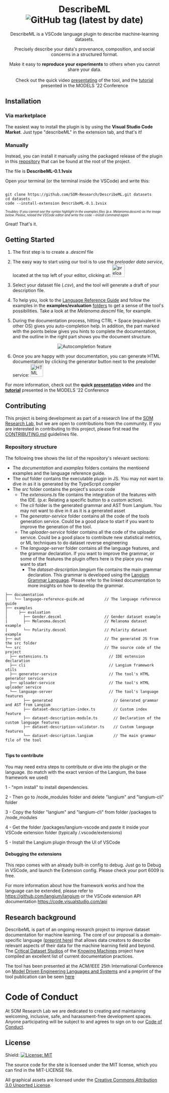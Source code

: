 <div align="center">

# DescribeML ![GitHub tag (latest by date)](https://img.shields.io/github/v/tag/SOM-Research/DescribeML?label=Version&style=for-the-badge)

DescribeML is a VSCode language plugin to describe machine-learning datasets. <br>

Precisely describe your data's provenance, composition, and social concerns in a structured format.


Make it easy to **reproduce your experiments** to others when you cannot share your data. <br>
<br>
Check out the quick video [presentating](https://www.youtube.com/watch?v=Bf3bhWB-UJY) of the tool, and the [tutorial](https://www.youtube.com/watch?v=1Of1qfuJKvY) presented in the MODELS '22 Conference

</div>

## Installation 

### Via marketplace

The easiest way to install the plugin is by using the **Visual Studio Code Market**. Just type "describeML" in the extension tab, and that's it!

### Manually

Instead, you can install it manually using the packaged release of the plugin in this [repository](https://github.com/SOM-Research/DescribeML) that can be found at the root of the project. 

The file is **DescribeML-0.1.1vsix**

Open your terminal (or the terminal inside the VSCode) and write this:

```

git clone https://github.com/SOM-Research/DescribeML.git datasets
cd datasets 
code --install-extension DescribeML-0.1.1vsix
```

<span style="font-size:0.7em;">*Troubles: If you cannot see the syntax highlight in the examples files (p.e. *Melanoma.descml*) as the image below. Please, reload the VSCode editor and write the code --install command again* </span>

Great! That's it.



## Getting Started

1) The first step is to create a *.descml* file

2) The easy way to start using our tool is to use the *preloader data service*,  located at the top left of your editor, clicking at: <img
  src="https://github.com/SOM-Research/DescribeML/blob/main/fileicons/cloud-computing.png?raw=true"
  alt="preloader service"
  title="Optional title"
  style="display: inline-block; margin: 0 auto; width: 40px">

3) Select your dataset file (*.csv*), and the tool will generate a draft of your description file.

4) To help you, look to the [Language Reference Guide](https://github.com/SOM-Research/DescribeML/blob/main/documentation/language-reference-guide.md) and follow the examples in the **examples/evaluation** [folders](https://github.com/SOM-Research/DescribeML/tree/main/examples/evaluation) to get a sense of the tool's possibilities. Take a look at the *Melanoma.descml* file, for example.
5) During the documentation process, hitting CTRL + Space (equivalent in other OS) gives you auto-completion help. In addition, the part marked with the points below gives you hints to complete the documentation, and the outline in the right part shows you the document structure.

<div align="center">

![Autocompletion feature](https://github.com/SOM-Research/DescribeML/blob/main/fileicons/Autcomplete.gif?raw=true)

</div>

6) Once you are happy with your documentation, you can generate HTML documentation by clicking the generator button next to the prealoder service: <img
  src="https://github.com/SOM-Research/DescribeML/blob/main/fileicons/html.png?raw=true"
  alt="HTML generator"
  title="Optional title"
  style="display: inline-block; margin: 0 auto; width: 40px">







For more information, check out the **quick [presentation](https://www.youtube.com/watch?v=Bf3bhWB-UJY) video** and the [**tutorial**](https://www.youtube.com/watch?v=1Of1qfuJKvY) presented in the MODELS '22 Conference




## Contributing

This project is being development as part of a research line of the [SOM Research Lab](https://som-research.github.io/), but we are open to contributions from the community. If you are interested in contributing to this project, please first read the [CONTRIBUTING.md](CONTRIBUTING.md) guidelines file.

### Repository structure

The following tree shows the list of the repository's relevant sections:

- The *documentation* and *examples* folders contains the mentioend examples and the language reference guide.
- The *out* folder contains the executable plugin in JS. You may not want to dive in as it is generated by the TypeScrpit compiler
- The *src* folder contains the project's source code
  - The *extensions.ts* file contains the integration of the features with the IDE. (p.e: Relating a specific button to a custom action).
  - The *cli* folder is the generated grammar and AST from Langium. You may not want to dive in it as it is a generated asset
  - The *generator-service* folder contains all the code of the tools generation service. Could be a good place to start if you want to improve the generation of the tool.
  - The *uploader-service* folder contains all the code of the uploader service. Could be a good place to contribute new statistical metrics, or ML techniques to do dataset reverse engineering
  - The *language-server* folder contains all the language features, and the grammar declaration. If you want to improve the grammar, or some of the features the plugin offers here is the place you may want to start
    - The *dataset-description.langium* file contains the main grammar declaration. This grammar is developed using the [Langium Grammar Language](https://langium.org/docs/grammar-language/). Please refer to the linked documentation to more insights on how to develop the grammar.




```
├── documentation
│   └── language-reference-guide.md         // The language reference guide
├── examples
│     ├── evaluation
│       ├── Gender.descml                   // Gender dataset example
|       ├── Melanoma.descml                 // Melanoma dataset example
|       └── Polarity.descml                 // Polarity dataset example
├── out                                     // The generated JS from the src folder
└── src                                     // The source code of the project
  ├── extensions.ts                           // IDE extension declaration 
  ├── cli                                     // Langium framework utils
  ├── generator-service                       // The tool's HTML generator service
  ├── uploader-service                        // The tool's HTML uploader service
  └── language-server                         // The tool's language features
        ├── generated                           // Generated grammar and AST from Langium
        ├── dataset-description-index.ts        // Custom index feature
        ├── dataset-description-module.ts       // Declaration of the custom language features
        ├── dataset-description-validator.ts    // Custom language features 
        └── dataset-description.langium         // The main grammar file of the tool
  
```


#### Tips to contribute

You may need extra steps to contribute or dive into the plugin or the language. (to match with the exact version of the Langium, the base framework we used)

1 - "npm install" to install dependencies.

2 - Then go to /node_modules folder and delete "langium" and "langium-cli" folder

3 - Copy the folder "langium" and "langium-cli" from folder /packages to /node_modules

4 - Get the folder /packages/langium-vscode and paste it inside your VSCode extension folder (typically <user home>/.vscode/extensions)
  
5 - Install the Langium plugin through the UI of VSCode


#### Debugging the extensions

This repo comes with an already built-in config to debug. Just go to Debug in VSCode, and launch the Extension config. Please check your port 6009 is free.
  
For more information about how the framework works and how the language can be extended, please refer to https://github.com/langium/langium or the VSCode extension API documentation https://code.visualstudio.com/api

## Research background

DescribeML is part of an ongoing research project to improve dataset documentation for machine learning. The core of our proposal is a domain-specific language ([preprint here](https://www.researchgate.net/publication/361836238_A_domain-specific_language_for_describing_machine_learning_datasets)) that allows data creators to describe relevant aspects of their data for the machine learning field and beyond. The [Critical Dataset Studios](https://knowingmachines.org/reading-list#dataset_documentation_practices) of the [Knowing Machines](https://knowingmachines.org) project have compiled an excellent list of current documentation practices.

The tool has been presented at the ACM/IEEE 25th International Conference on [Model Driven Engineering Languages and Systems](https://conf.researchr.org/home/models-2022) and a preprint of the tool publication can be seen [here](https://www.researchgate.net/publication/363256430_DescribeML_A_Tool_for_Describing_Machine_Learning_Datasets)



# Code of Conduct

At SOM Research Lab we are dedicated to creating and maintaining welcoming, inclusive, safe, and harassment-free development spaces. Anyone participating will be subject to and agrees to sign on to our [Code of Conduct](CODE_OF_CONDUCT.md).

## License

Shield: [![License: MIT](https://img.shields.io/badge/License-MIT-yellow.svg)](https://opensource.org/licenses/MIT)


The source code for the site is licensed under the MIT license, which you can find in the MIT-LICENSE file.

All graphical assets are licensed under the
[Creative Commons Attribution 3.0 Unported License](https://creativecommons.org/licenses/by/3.0/).
